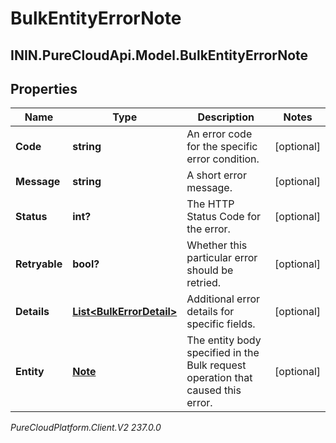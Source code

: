 # BulkEntityErrorNote

## ININ.PureCloudApi.Model.BulkEntityErrorNote

## Properties

|Name | Type | Description | Notes|
|------------ | ------------- | ------------- | -------------|
| **Code** | **string** | An error code for the specific error condition. | [optional] |
| **Message** | **string** | A short error message. | [optional] |
| **Status** | **int?** | The HTTP Status Code for the error. | [optional] |
| **Retryable** | **bool?** | Whether this particular error should be retried. | [optional] |
| **Details** | [**List&lt;BulkErrorDetail&gt;**](BulkErrorDetail) | Additional error details for specific fields. | [optional] |
| **Entity** | [**Note**](Note) | The entity body specified in the Bulk request operation that caused this error. | [optional] |



_PureCloudPlatform.Client.V2 237.0.0_
